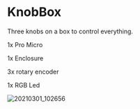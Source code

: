 # KnobBox
Three knobs on a box to control everything.

1x Pro Micro

1x Enclosure

3x rotary encoder

1x RGB Led

![20210301_102656](https://user-images.githubusercontent.com/1536511/109727238-e108b380-7bab-11eb-9a27-acde5faac47a.jpg)
